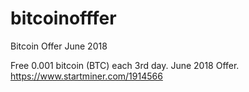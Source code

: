 # bitcoinofffer
Bitcoin Offer June 2018

Free 0.001 bitcoin (BTC) each 3rd day. June 2018 Offer.
https://www.startminer.com/1914566
